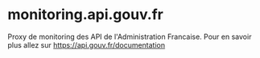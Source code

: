 # monitoring.api.gouv.fr
Proxy de monitoring des API de l'Administration Francaise. Pour en savoir plus allez sur https://api.gouv.fr/documentation
